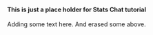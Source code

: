 #### This is just a place holder for Stats Chat tutorial


Adding some text here. And erased some above.